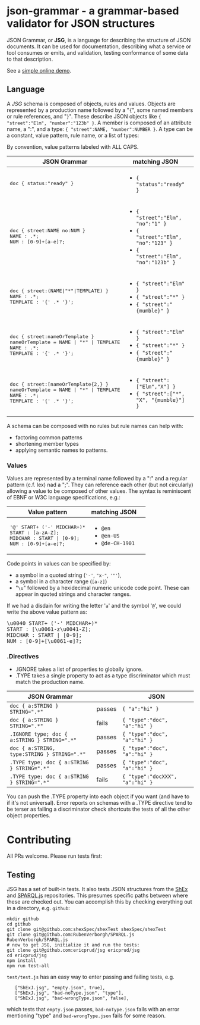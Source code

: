 # json-grammar - a grammar-based validator for JSON structures

JSON Grammar, or **JSG**, is a language for describing the structure of JSON documents.
It can be used for documentation, describing what a service or tool consumes or emits, and validation, testing conformance of some data to that description.

See a [simple online demo](https://ericprud.github.io/jsg/doc/jsg-simple.html?manifestURL=../examples/manifest.yaml).

## Language

A *JSG* schema is composed of objects, rules and values.
Objects are represented by a production name followed by a "```{```", some named members or rule references, and "```}```".
These describe JSON objects like ```{ "street":"Elm", "number":"123b" }```.
A member is composed of an attribute name, a ":", and a type: ```{ "street":NAME, "number":NUMBER }```.
A type can be a constant, value pattern, rule name, or a list of types:

By convention, value patterns labeled with ALL CAPS.

<table><thead>
<tr><th>JSON Grammar</th><th>matching JSON</th><th></th></tr>
</thead><tbody>
<tr><td><pre>doc { status:"ready" }</pre></td><td><ul>
<li><code>{ "status":"ready" }</code></li>
</ul></td><td></td></tr>
<tr><td><pre>doc { street:NAME no:NUM }
NAME : .*;
NUM : [0-9]+[a-e]?;</pre></td><td><ul>
<li><code>{ "street":"Elm", "no":"1" }</code></li>
<li><code>{ "street":"Elm", "no":"123" }</code></li>
<li><code>{ "street":"Elm", "no":"123b" }</code></li>
</ul></td><td></td></tr>
<tr><td><pre>doc { street:(NAME|"*"|TEMPLATE) }
NAME : .*;
TEMPLATE : '{' .* '}';</pre></td><td><ul>
<li><code>{ "street":"Elm" }</code></li>
<li><code>{ "street":"*" }</code></li>
<li><code>{ "street":"{mumble}" }</code></li>
</ul></td><td></td></tr>
<tr><td><pre>doc { street:nameOrTemplate }
nameOrTemplate = NAME | "*" | TEMPLATE
NAME : .*;
TEMPLATE : '{' .* '}';</pre></td><td><ul>
<li><code>{ "street":"Elm" }</code></li>
<li><code>{ "street":"*" }</code></li>
<li><code>{ "street":"{mumble}" }</code></li>
</ul></td><td></td></tr>
<tr><td><pre>doc { street:[nameOrTemplate{2,} }
nameOrTemplate = NAME | "*" | TEMPLATE
NAME : .*;
TEMPLATE : '{' .* '}';</pre></td><td><ul>
<li><code>{ "street":["Elm","X"] }</code></li>
<li><code>{ "street":["*", "X", "{mumble}"] }</code></li>
</ul></td><td></td></tr>
</tbody></table>

A schema can be composed with no rules but rule names can help with:
* factoring common patterns
* shortening member types
* applying semantic names to patterns.

### Values
Values are represented by a terminal name followed by a ":" and a regular pattern (c.f. lex) nad a ";".
They can reference each other (but not circularly) allowing a value to be composed of other values.
The syntax is reminiscent of EBNF or W3C language specifications, e.g.:

<table><thead>
<tr><th>Value pattern</th><th>matching JSON</th><th></th></tr>
</thead><tbody>
<tr><td><pre>'@' START+ ('-' MIDCHAR+)*
START : [a-zA-Z];
MIDCHAR : START | [0-9];
NUM : [0-9]+[a-e]?;</pre></td><td><ul>
<li><code>@en</code></li>
<li><code>@en-US</code></li>
<li><code>@de-CH-1901</code></li>
</ul></td><td></td></tr>
</tbody></table>

Code points in values can be specified by:
* a symbol in a quoted string (```'-'```, ```"x-"```, ```'"'```),
* a symbol in a character range (```[a-z]```)
* "```\u```" followed by a hexidecimal numeric unicode code point. These can appear in quoted strings and character ranges.

If we had a disdain for writing the letter '`a`' and the symbol '`@`', we could write the above value pattern as:

<pre>\u0040 START+ ('-' MIDCHAR+)*
START : [\u0061-z\u0041-Z];
MIDCHAR : START | [0-9];
NUM : [0-9]+[\u0061-e]?;</pre>

### .Directives

* .IGNORE takes a list of properties to globally ignore.
* .TYPE takes a single property to act as a type discriminator which must match the production name.

| JSON Grammar |  | JSON |
--- | --- | --- |
| ```doc { a:STRING } STRING=".*"```                |passes| ```{ "a":"hi" }```                 |
| ```doc { a:STRING } STRING=".*"```                |fails | ```{ "type":"doc", "a":"hi" }```    |
| ```.IGNORE type; doc { a:STRING } STRING=".*"```  |passes| ```{ "type":"doc", "a":"hi" }```    |
| ```doc { a:STRING, type:STRING } STRING=".*"```   |passes| ```{ "type":"doc", "a":"hi" }```    |
| ```.TYPE type; doc { a:STRING } STRING=".*"```    |passes| ```{ "type":"doc", "a":"hi" }```    |
| ```.TYPE type; doc { a:STRING } STRING=".*"```    |fails | ```{ "type":"docXXX", "a":"hi" }``` |
You can push the .TYPE property into each object if you want (and have to if it's not universal).
Error reports on schemas with a .TYPE directive tend to be terser as failing a discriminator check shortcuts the tests of all the other object properties.

# Contributing

All PRs welcome. Please run tests first:

## Testing

JSG has a set of built-in tests. It also tests JSON structures from the [ShEx](https://github.com/shexSpec/shexTest/tree/master/schemas) and [SPARQL.js](https://github.com/RubenVerborgh/SPARQL.js/tree/master/test/parsedQueries) repositories. This presumes specific paths between where these are checked out. You can accomplish this by checking everything out in a directory, e.g. `github`:

```
mkdir github
cd github
git clone git@github.com:shexSpec/shexTest shexSpec/shexTest
git clone git@github.com:RubenVerborgh/SPARQL.js RubenVerborgh/SPARQL.js
# now to get JSG, initialize it and run the tests:
git clone git@github.com:ericprud/jsg ericprud/jsg
cd ericprud/jsg
npm install
npm run test-all
```

`test/test.js` has an easy way to enter passing and failing tests, e.g.
```
   ["ShExJ.jsg", "empty.json", true],
   ["ShExJ.jsg", "bad-noType.json", "type"],
   ["ShExJ.jsg", "bad-wrongType.json", false],
```
which tests that `empty.json` passes, `bad-noType.json` fails with an error mentioning "type" and `bad-wrongType.json` fails for some reason.
